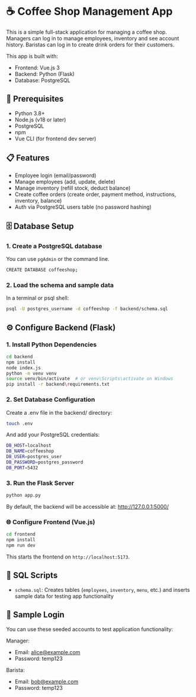 # ☕ Coffee Shop Management App

This is a simple full-stack application for managing a coffee shop. Managers can log in to manage employees, inventory and see account history. Baristas can log in to create drink orders for their customers. 

This app is built with:

- Frontend: Vue.js 3
- Backend: Python (Flask)
- Database: PostgreSQL

## 🔧 Prerequisites

- Python 3.8+ 
- Node.js (v18 or later)
- PostgreSQL
- npm
- Vue CLI (for frontend dev server)

## 📋 Features

- Employee login (email/password)
- Manage employees (add, update, delete)
- Manage inventory (refill stock, deduct balance)
- Create coffee orders (create order, payment method, instructions, inventory, balance)
- Auth via PostgreSQL users table (no password hashing)

## 🗄️ Database Setup

### 1. Create a PostgreSQL database

You can use `pgAdmin` or the command line.

```bash
CREATE DATABASE coffeeshop;
```

### 2. Load the schema and sample data

In a terminal or psql shell:

```bash
psql -U postgres_username -d coffeeshop -f backend/schema.sql
```

## ⚙️ Configure Backend (Flask)

### 1. Install Python Dependencies

```bash
cd backend
npm install
node index.js
python -m venv venv
source venv/bin/activate  # or venv\Scripts\activate on Windows
pip install -r backend\requirements.txt
```

### 2. Set Database Configuration

Create a .env file in the backend/ directory:
```bash
touch .env
```

And add your PostgreSQL credentials:

```bash
DB_HOST=localhost
DB_NAME=coffeeshop
DB_USER=postgres_user
DB_PASSWORD=postgres_password
DB_PORT=5432
```

### 3. Run the Flask Server
```bash
python app.py
```
By default, the backend will be accessible at:
http://127.0.0.1:5000/

### 🌐 Configure Frontend (Vue.js)

```bash
cd frontend
npm install
npm run dev
```

This starts the frontend on `http://localhost:5173`.

## 📁 SQL Scripts

- `schema.sql`: Creates tables (`employees`, `inventory`, `menu`, etc.) and inserts sample data for testing app functionality

## 🧪 Sample Login

You can use these seeded accounts to test application functionality:

Manager: 
- Email: alice@example.com
- Password: temp123

Barista: 
- Email: bob@example.com
- Password: temp123
